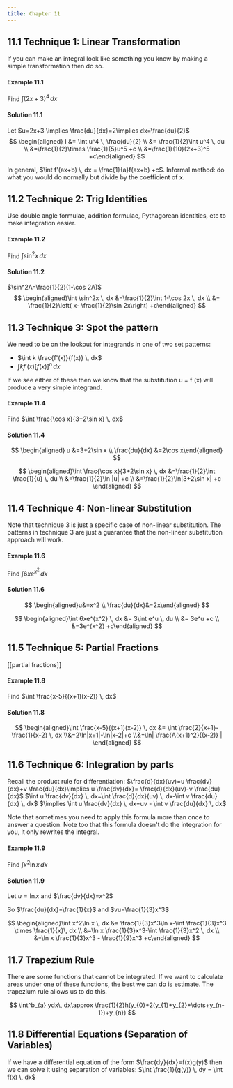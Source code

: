 ```yaml
---
title: Chapter 11
---
```

## 11.1 Technique 1: Linear Transformation
If you can make an integral look like something you know by making a simple transformation then do so.
<!--ID: 1724603671360-->


#### Example 11.1
Find $\int (2x+3)^4 \, dx$

#### Solution 11.1
Let $u=2x+3 \implies \frac{du}{dx}=2\implies dx=\frac{du}{2}$
$$
\begin{aligned} I &= \int u^4 \, \frac{du}{2} \\ &= \frac{1}{2}\int u^4 \, du \\ &=\frac{1}{2}\times \frac{1}{5}u^5 +c \\ &=\frac{1}{10}(2x+3)^5 +c\end{aligned}
$$


In general, $\int f'(ax+b) \, dx = \frac{1}{a}f(ax+b) +c$. Informal method: do what you would do normally but divide by the coefficient of x.

## 11.2 Technique 2: Trig Identities
Use double angle formulae, addition formulae, Pythagorean identities, etc to make integration easier.

#### Example 11.2
Find $\int \sin^2x \, dx$

#### Solution 11.2
$\sin^2A=\frac{1}{2}(1-\cos 2A)$
$$
\begin{aligned}\int \sin^2x \, dx &=\frac{1}{2}\int 1-\cos 2x \, dx \\ &= \frac{1}{2}\left( x- \frac{1}{2}\sin 2x\right) +c\end{aligned}
$$

## 11.3 Technique 3: Spot the pattern
We need to be on the lookout for integrands in one of two set patterns:
- $\int k \frac{f'(x)}{f(x)} \, dx$
- $\int kf'(x)[f(x)]^n \, dx$

If we see either of these then we know that the substitution u = f (x) will produce a very simple integrand.

#### Example 11.4
Find $\int \frac{\cos x}{3+2\sin x} \, dx$

#### Solution 11.4
$$
\begin{aligned} u &=3+2\sin x \\ \frac{du}{dx} &=2\cos x\end{aligned}
$$

$$
\begin{aligned}\int \frac{\cos x}{3+2\sin x} \, dx &=\frac{1}{2}\int \frac{1}{u} \, du \\ &=\frac{1}{2}\ln |u| +c \\ &=\frac{1}{2}\ln|3+2\sin x| +c \end{aligned}
$$

## 11.4 Technique 4: Non-linear Substitution
Note that technique 3 is just a specific case of non-linear substitution. The patterns in technique 3 are just a
guarantee that the non-linear substitution approach will work.

#### Example 11.6
Find $\int 6xe^{x^2} \, dx$

#### Solution 11.6
$$
\begin{aligned}u&=x^2 \\ \frac{du}{dx}&=2x\end{aligned}
$$

$$
\begin{aligned}\int 6xe^{x^2} \, dx &= 3\int e^u \, du \\ &= 3e^u +c \\ &=3e^{x^2} +c\end{aligned}
$$
## 11.5 Technique 5: Partial Fractions
[[partial fractions]]
#### Example 11.8
Find $\int \frac{x-5}{(x+1)(x-2)} \, dx$

#### Solution 11.8
$$
\begin{aligned}\int \frac{x-5}{(x+1)(x-2)} \, dx &= \int \frac{2}{x+1}- \frac{1}{x-2} \, dx \\&=2\ln|x+1|-\ln|x-2|+c \\&=\ln| \frac{A(x+1)^2}{(x-2)}  | \end{aligned}
$$


## 11.6 Technique 6: Integration by parts
Recall the product rule for differentiation: $\frac{d}{dx}(uv)=u \frac{dv}{dx}+v \frac{du}{dx}\implies u \frac{dv}{dx}= \frac{d}{dx}(uv)-v \frac{du}{dx}$
$\int u \frac{dv}{dx} \, dx=\int \frac{d}{dx}(uv) \, dx-\int v \frac{du}{dx} \, dx$
$\implies \int u \frac{dv}{dx} \, dx=uv - \int v \frac{du}{dx} \, dx$

Note that sometimes you need to apply this formula more than once to answer a question. Note too that this formula doesn't do the integration for you, it only rewrites the integral.

#### Example 11.9
Find $\int x^2\ln x \, dx$

#### Solution 11.9
Let $u=\ln x$ and $\frac{dv}{dx}=x^2$

So $\frac{du}{dx}=\frac{1}{x}$ and $vu=\frac{1}{3}x^3$

$$
\begin{aligned}\int x^2\ln x \, dx &= \frac{1}{3}x^3\ln x-\int \frac{1}{3}x^3 \times \frac{1}{x}\, dx \\ &=\ln x \frac{1}{3}x^3-\int \frac{1}{3}x^2 \, dx \\ &=\ln x \frac{1}{3}x^3 - \frac{1}{9}x^3 +c\end{aligned}
$$


## 11.7 Trapezium Rule
There are some functions that cannot be integrated. If we want to calculate areas under one of these
functions, the best we can do is estimate. The trapezium rule allows us to do this.

$$
\int^b_{a} ydx\, dx\approx \frac{1}{2}h(y_{0}+2(y_{1}+y_{2}+\dots+y_{n-1})+y_{n}) 
$$

## 11.8 Differential Equations (Separation of Variables)
If we have a differential equation of the form $\frac{dy}{dx}=f(x)g(y)$ then we can solve it using separation of variables: $\int \frac{1}{g(y)} \, dy = \int f(x) \, dx$